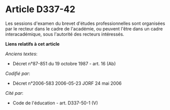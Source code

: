 # Article D337-42

Les sessions d'examen du brevet d'études professionnelles sont organisées par le recteur dans le cadre de l'académie, ou
peuvent l'être dans un cadre interacadémique, sous l'autorité des recteurs intéressés.

**Liens relatifs à cet article**

_Anciens textes_:

  - Décret n°87-851 du 19 octobre 1987 - art. 16 (Ab)

_Codifié par_:

  - Décret n°2006-583 2006-05-23 JORF 24 mai 2006

_Cité par_:

  - Code de l'éducation - art. D337-50-1 (V)
